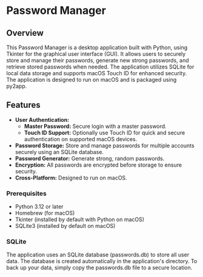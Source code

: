 # Password Manager

## Overview

This Password Manager is a desktop application built with Python, using Tkinter for the graphical user interface (GUI). It allows users to securely store and manage their passwords, generate new strong passwords, and retrieve stored passwords when needed. The application utilizes SQLite for local data storage and supports macOS Touch ID for enhanced security. The application is designed to run on macOS and is packaged using py2app.

## Features

- **User Authentication:**
  - **Master Password:** Secure login with a master password.
  - **Touch ID Support:** Optionally use Touch ID for quick and secure authentication on supported macOS devices.
- **Password Storage:** Store and manage passwords for multiple accounts securely using an SQLite database.
- **Password Generator:** Generate strong, random passwords.
- **Encryption:** All passwords are encrypted before storage to ensure security.
- **Cross-Platform:** Designed to run on macOS.

### Prerequisites

- Python 3.12 or later
- Homebrew (for macOS)
- Tkinter (installed by default with Python on macOS)
- SQLite3 (installed by default on macOS)

### SQLite
The application uses an SQLite database (passwords.db) to store all user data. 
The database is created automatically in the application's directory. 
To back up your data, simply copy the passwords.db file to a secure location.
